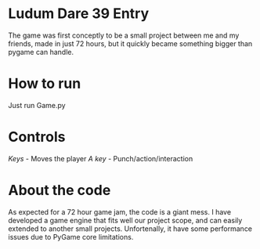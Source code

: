 # Ludum Dare 39 Entry

The game was first conceptly to be a small project between me and my friends, made in just 72 hours, but it quickly became something bigger than pygame can handle.

# How to run

Just run Game.py

# Controls

*Keys*  - Moves the player
*A key* - Punch/action/interaction

# About the code

As expected for a 72 hour game jam, the code is a giant mess. I have developed a game engine that fits well our project scope, and can easily extended to another small projects. Unfortenally, it have some performance issues due to PyGame core limitations.

